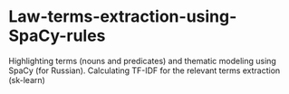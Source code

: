# Law-terms-extraction-using-SpaCy-rules
Highlighting terms (nouns and predicates) and thematic modeling using SpaCy (for Russian). Calculating TF-IDF for the relevant terms extraction (sk-learn)
